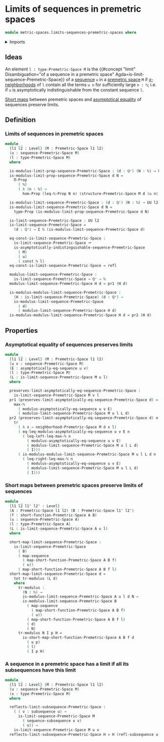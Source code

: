 # Limits of sequences in premetric spaces

```agda
module metric-spaces.limits-sequences-premetric-spaces where
```

<details><summary>Imports</summary>

```agda
open import elementary-number-theory.inequality-natural-numbers
open import elementary-number-theory.maximum-natural-numbers
open import elementary-number-theory.natural-numbers
open import elementary-number-theory.positive-rational-numbers

open import foundation.asymptotically-equal-sequences
open import foundation.constant-maps
open import foundation.dependent-pair-types
open import foundation.functoriality-dependent-pair-types
open import foundation.identity-types
open import foundation.propositions
open import foundation.sequences
open import foundation.subsequences
open import foundation.transport-along-identifications
open import foundation.universe-levels

open import metric-spaces.premetric-spaces
open import metric-spaces.sequences-premetric-spaces
open import metric-spaces.short-functions-premetric-spaces
```

</details>

## Ideas

An element `l : type-Premetric-Space M` is the
{{#concept "limit" Disambiguation="of a sequence in a premetric space" Agda=is-limit-sequence-Premetric-Space}}
of a [sequence](metric-spaces.sequences-premetric-spaces.md) `u` in a
[premetric space](metric-spaces.premetric-spaces.md) `M` if
[`d`-neighborhoods](metric-spaces.premetric-structures.md) of `l` contain all
the terms `u n` for sufficiently large `n : ℕ`; i.e. if `u` is asymptotically
indistinguishable from the constant sequence `l`.

[Short maps](metric-spaces.short-functions-premetric-spaces.md) between
premetric spaces and
[asymptotical equality](foundation.asymptotically-equal-sequences.md) of
sequences preserve limits.

## Definition

### Limits of sequences in premetric spaces

```agda
module _
  {l1 l2 : Level} (M : Premetric-Space l1 l2)
  (u : sequence-Premetric-Space M)
  (l : type-Premetric-Space M)
  where

  is-modulus-limit-prop-sequence-Premetric-Space : (d : ℚ⁺) (N : ℕ) → Prop l2
  is-modulus-limit-prop-sequence-Premetric-Space d N =
    Π-Prop
      ( ℕ)
      ( λ (n : ℕ) →
        hom-Prop (leq-ℕ-Prop N n) (structure-Premetric-Space M d (u n) l))

  is-modulus-limit-sequence-Premetric-Space : (d : ℚ⁺) (N : ℕ) → UU l2
  is-modulus-limit-sequence-Premetric-Space d N =
    type-Prop (is-modulus-limit-prop-sequence-Premetric-Space d N)

  is-limit-sequence-Premetric-Space : UU l2
  is-limit-sequence-Premetric-Space =
    (d : ℚ⁺) → Σ ℕ (is-modulus-limit-sequence-Premetric-Space d)

  eq-const-is-limit-sequence-Premetric-Space :
    is-limit-sequence-Premetric-Space ＝
    is-asymptotically-indistinguishable-sequence-Premetric-Space
      ( M)
      ( u)
      ( const ℕ l)
  eq-const-is-limit-sequence-Premetric-Space = refl

  modulus-limit-sequence-Premetric-Space :
    is-limit-sequence-Premetric-Space → ℚ⁺ → ℕ
  modulus-limit-sequence-Premetric-Space H d = pr1 (H d)

  is-modulus-modulus-limit-sequence-Premetric-Space :
    (H : is-limit-sequence-Premetric-Space) (d : ℚ⁺) →
    is-modulus-limit-sequence-Premetric-Space
      ( d)
      ( modulus-limit-sequence-Premetric-Space H d)
  is-modulus-modulus-limit-sequence-Premetric-Space H d = pr2 (H d)
```

## Properties

### Asymptotical equality of sequences preserves limits

```agda
module _
  {l1 l2 : Level} (M : Premetric-Space l1 l2)
  (u v : sequence-Premetric-Space M)
  (E : asymptotically-eq-sequence u v)
  (l : type-Premetric-Space M)
  (L : is-limit-sequence-Premetric-Space M u l)
  where

  preserves-limit-asymptotically-eq-sequence-Premetric-Space :
    is-limit-sequence-Premetric-Space M v l
  pr1 (preserves-limit-asymptotically-eq-sequence-Premetric-Space d) =
    max-ℕ
      ( modulus-asymptotically-eq-sequence u v E)
      ( modulus-limit-sequence-Premetric-Space M u l L d)
  pr2 (preserves-limit-asymptotically-eq-sequence-Premetric-Space d) n I =
    tr
      ( λ x → neighborhood-Premetric-Space M d x l)
      ( eq-leq-modulus-asymptotically-eq-sequence u v E n
        ( leq-left-leq-max-ℕ n
          ( modulus-asymptotically-eq-sequence u v E)
          ( modulus-limit-sequence-Premetric-Space M u l L d)
          ( I)))
      ( is-modulus-modulus-limit-sequence-Premetric-Space M u l L d n
        ( leq-right-leq-max-ℕ n
          ( modulus-asymptotically-eq-sequence u v E)
          ( modulus-limit-sequence-Premetric-Space M u l L d)
          ( I)))
```

### Short maps between premetric spaces preserve limits of sequences

```agda
module _
  {l1 l2 l1' l2' : Level}
  (A : Premetric-Space l1 l2) (B : Premetric-Space l1' l2')
  (f : short-function-Premetric-Space A B)
  (u : sequence-Premetric-Space A)
  (l : type-Premetric-Space A)
  (L : is-limit-sequence-Premetric-Space A u l)
  where

  short-map-limit-sequence-Premetric-Space :
    is-limit-sequence-Premetric-Space
      ( B)
      ( map-sequence
        ( map-short-function-Premetric-Space A B f)
        ( u))
      ( map-short-function-Premetric-Space A B f l)
  short-map-limit-sequence-Premetric-Space d =
    tot tr-modulus (L d)
    where
      tr-modulus :
        (N : ℕ) →
        is-modulus-limit-sequence-Premetric-Space A u l d N →
        is-modulus-limit-sequence-Premetric-Space B
          ( map-sequence
            ( map-short-function-Premetric-Space A B f)
            ( u))
          ( map-short-function-Premetric-Space A B f l)
          ( d)
          ( N)
      tr-modulus N I p H =
        is-short-map-short-function-Premetric-Space A B f d
          ( u p)
          ( l)
          ( I p H)
```

### A sequence in a premetric space has a limit if all its subsequences have this limit

```agda
module _
  {l1 l2 : Level} (M : Premetric-Space l1 l2)
  (u : sequence-Premetric-Space M)
  (x : type-Premetric-Space M)
  where

  reflects-limit-subsequence-Premetric-Space :
    ( ( v : subsequence u) →
      is-limit-sequence-Premetric-Space M
        ( sequence-subsequence u v)
        ( x)) →
    is-limit-sequence-Premetric-Space M u x
  reflects-limit-subsequence-Premetric-Space H = H (refl-subsequence u)
```

